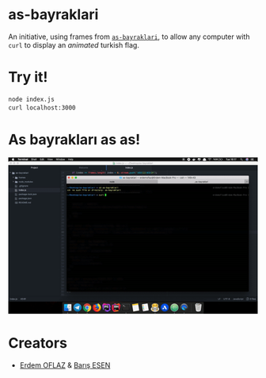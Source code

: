 # as-bayraklari

An initiative, using frames from [`as-bayraklari`](https://github.com/erdemoflaz/as-bayraklari), to allow any computer with `curl` to display an _animated_ turkish flag.

# Try it!
```bash
node index.js
curl localhost:3000
```

# As bayrakları as as!
<div align="center">
  <img src='/turkish-flag.gif' />
</div>

# Creators
* [Erdem OFLAZ](https://github.com/erdemoflaz/) & [Barış ESEN](https://github.com/barisesen)
